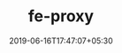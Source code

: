 ---
title: "fe-proxy"
date: 2019-06-16T17:47:07+05:30
type: "organisations"
org_name: "protonmail"
repo_desc: "A simple proxy server that redirects to different urls"
repo_link: https://github.com/ProtonMail/fe-proxy


---